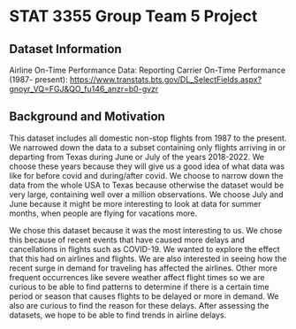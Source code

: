 # STAT 3355 Group Team 5 Project

## Dataset Information
Airline On-Time Performance Data: Reporting Carrier On-Time Performance (1987- present): https://www.transtats.bts.gov/DL_SelectFields.aspx?gnoyr_VQ=FGJ&QO_fu146_anzr=b0-gvzr


## Background and Motivation
This dataset includes all domestic non-stop flights from 1987 to the present. We narrowed down the data to a subset containing only flights arriving in or departing from Texas during June or July of the years 2018-2022. We choose these years because they will give us a good idea of what data was like for before covid and during/after covid. We choose to narrow down the data from the whole USA to Texas because otherwise the dataset would be very large, containing well over a million observations. We choose July and June because it might be more interesting to look at data for summer months, when people are flying for vacations more. 

We chose this dataset because it was the most interesting to us. We chose this because of recent events that have caused more delays and cancellations in flights such as COVID-19. We wanted to explore the effect that this had on airlines and flights. We are also interested in seeing how the recent surge in demand for traveling has affected the airlines. Other more frequent occurrences like severe weather affect flight times so we are curious to be able to find  patterns to determine if there is a certain time period or season that causes flights to be delayed or more in demand. We also are curious to find the reason for these delays. After assessing the datasets, we hope to be able to find trends in airline delays. 
